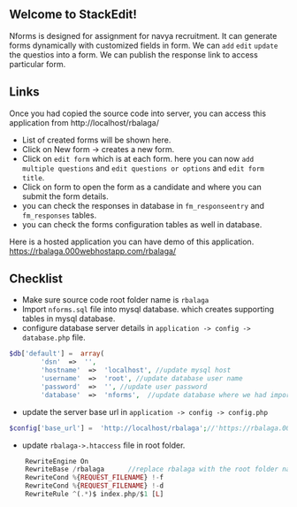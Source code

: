 ## Welcome to StackEdit!
Nforms is designed for assignment for navya recruitment.
It can generate forms dynamically with customized fields in form.
We can `add` `edit` `update` the questios into a form.
We can publish the response link to access particular form.

## Links

Once you had copied the source code into server,  you can access this application from 
http://localhost/rbalaga/
* List of created forms will be shown here. 
* Click on New form -> creates a new form.
* Click on `edit form` which is at each form. here you can now `add multiple questions` and `edit questions or options` and `edit form title`.
* Click on form to open the form as a candidate and where you can 	submit the form details.
* you can check the responses in database in `fm_responseentry` and `fm_responses` tables.
* you can check the forms configuration  tables as well in database.

Here is a hosted application you can have demo of this application.
https://rbalaga.000webhostapp.com/rbalaga/

## Checklist
* Make sure source code root folder name is `rbalaga`
* Import `nforms.sql` file into mysql database. which creates supporting tables in mysql database.
* configure database server details in `application -> config -> database.php` file.
```php
$db['default'] =  array(
		'dsn'  =>  '',
		'hostname'  =>  'localhost', //update mysql host
		'username'  =>  'root', //update database user name
		'password'  =>  '', //update user password
		'database'  =>  'nforms',  //update database where we had imported nforms.sql file.
```
* update the server base url in `application -> config -> config.php`
```php
$config['base_url'] =  'http://localhost/rbalaga';//'https://rbalaga.000webhostapp.com/rbalaga';
```
* update `rbalaga->.htaccess` file in root folder.
```php
	RewriteEngine On
    RewriteBase /rbalaga      //replace rbalaga with the root folder name you set for this source code
    RewriteCond %{REQUEST_FILENAME} !-f
    RewriteCond %{REQUEST_FILENAME} !-d
    RewriteRule ^(.*)$ index.php/$1 [L] 
```